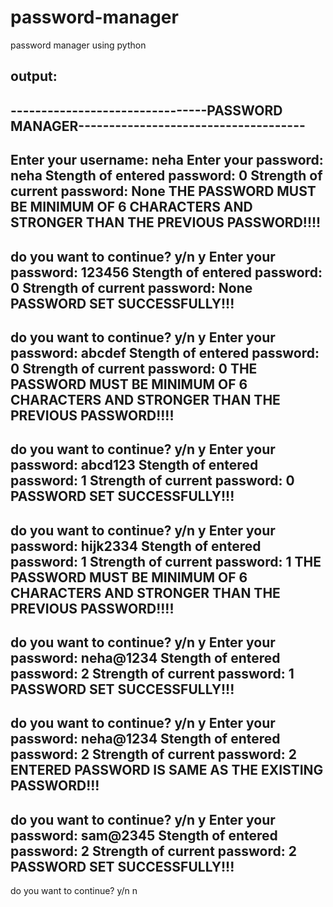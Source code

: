# password-manager
password manager using python
 
output:
 -------------------------------------------------------------------------------------
--------------------------------PASSWORD MANAGER-------------------------------------
-------------------------------------------------------------------------------------


Enter your username: neha
Enter your password: neha
Stength of entered password: 0
Strength of current password:  None
THE PASSWORD MUST BE MINIMUM OF 6 CHARACTERS AND STRONGER THAN THE PREVIOUS PASSWORD!!!!
---------------------------------------------------------------------------------


do you want to continue? y/n  y
Enter your password: 123456
Stength of entered password: 0
Strength of current password:  None
PASSWORD SET SUCCESSFULLY!!!
---------------------------------------------------------------------------------


do you want to continue? y/n  y
Enter your password: abcdef
Stength of entered password: 0
Strength of current password:  0
THE PASSWORD MUST BE MINIMUM OF 6 CHARACTERS AND STRONGER THAN THE PREVIOUS PASSWORD!!!!
---------------------------------------------------------------------------------


do you want to continue? y/n  y
Enter your password: abcd123
Stength of entered password: 1
Strength of current password:  0
PASSWORD SET SUCCESSFULLY!!!
---------------------------------------------------------------------------------


do you want to continue? y/n  y
Enter your password: hijk2334
Stength of entered password: 1
Strength of current password:  1
THE PASSWORD MUST BE MINIMUM OF 6 CHARACTERS AND STRONGER THAN THE PREVIOUS PASSWORD!!!!
---------------------------------------------------------------------------------


do you want to continue? y/n  y
Enter your password: neha@1234
Stength of entered password: 2
Strength of current password:  1
PASSWORD SET SUCCESSFULLY!!!
---------------------------------------------------------------------------------


do you want to continue? y/n  y
Enter your password: neha@1234
Stength of entered password: 2
Strength of current password:  2
ENTERED PASSWORD IS SAME AS THE EXISTING PASSWORD!!!
---------------------------------------------------------------------------------


do you want to continue? y/n  y
Enter your password: sam@2345
Stength of entered password: 2
Strength of current password:  2
PASSWORD SET SUCCESSFULLY!!!
---------------------------------------------------------------------------------


do you want to continue? y/n  n
